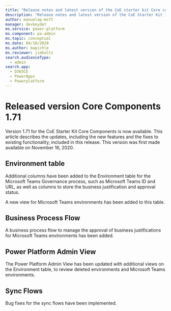 ```yaml
---
title: "Release notes and latest version of the CoE starter kit Core components 1.71 | MicrosoftDocs"
description: "Release notes and latest version of the CoE Starter Kit 1.71."
author: manuelap-msft
manager: devkeydet
ms.service: power-platform
ms.component: pa-admin
ms.topic: conceptual
ms.date: 04/10/2020
ms.author: mapichle
ms.reviewer: jimholtz
search.audienceType: 
  - admin
search.app: 
  - D365CE
  - PowerApps
  - Powerplatform
---
```


# Released version Core Components 1.71

Version 1.71 for the CoE Starter Kit Core Components is now available. This article describes the updates, including the new features and the fixes to existing functionality, included in this release. This version was first made available on November 16, 2020.

## Environment table

Additional columns have been added to the Environment table for the Microsoft Teams Governance process, such as Microsoft Teams ID and URL, as well as columns to store the business justification and approval status.

A new view for Microsoft Teams environments has been added to this table.

## Business Process Flow

A business process flow to manage the approval of business justifications for Microsoft Teams environments has been added.

## Power Platform Admin View

The Power Platform Admin View has been updated with additional views on the Environment table, to review deleted environments and Microsoft Teams environments.

## Sync Flows

Bug fixes for the sync flows have been implemented.